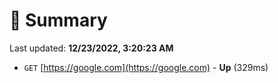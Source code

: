 # 📖 Summary
Last updated: **12/23/2022, 3:20:23 AM**

- `GET` [https://google.com](https://google.com) - **Up** (329ms)
